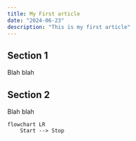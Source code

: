 ```yaml
---
title: My First article
date: "2024-06-23"
description: "This is my first article"
---
```


## Section 1

Blah blah

## Section 2

Blah blah

```mermaid
flowchart LR
    Start --> Stop
```
